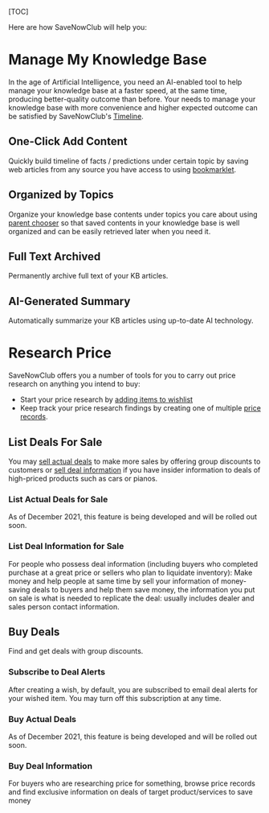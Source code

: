 [TOC]

Here are how SaveNowClub will help you:

# Manage My Knowledge Base

In the age of Artificial Intelligence, you need an AI-enabled tool to help manage your knowledge base at a faster speed, at the same time, producing better-quality outcome than before.  Your needs to manage your knowledge base with more convenience and higher expected outcome can be satisfied by SaveNowClub's [Timeline](/timeline).

## One-Click Add Content

Quickly build timeline of facts / predictions under certain topic by saving web articles from any source you have access to using [bookmarklet](/docs/2889/howto-timeline#how-to-use-bookmarklet).  

## Organized by Topics

Organize your knowledge base contents under topics you care about using [parent chooser](/docs/2889/howto-timeline#how-to-use-parent-chooser) so that saved contents in your knowledge base is well organized and can be easily retrieved later when you need it.

## Full Text Archived

Permanently archive full text of your KB articles.

## AI-Generated Summary

Automatically summarize your KB articles using up-to-date AI technology.

# Research Price

SaveNowClub offers you a number of tools for you to carry out price research on anything you intend to buy:

* Start your price research by [adding items to wishlist](https://savenowclub.com/docs/2371/tutorial-buying-groups-and-price-records#create-a-wish)
* Keep track your price research findings by creating one of multiple [price records](https://savenowclub.com/docs/2371/tutorial-buying-groups-and-price-records#what-is-price-record).

## List Deals For Sale

You may [sell actual deals](#list-actual-deals-for-sale) to make more sales by offering group discounts to customers or [sell deal information](#list-deal-information-for-sale) if you have insider information to deals of high-priced products such as cars or pianos.

### List Actual Deals for Sale

As of December 2021, this feature is being developed and will be rolled out soon.

### List Deal Information for Sale

For people who possess deal information (including buyers who completed purchase at a great price or sellers who plan to liquidate inventory): Make money and help people at same time by sell your information of money-saving deals to buyers and help them save money, the information you put on sale is what is needed to replicate the deal: usually includes dealer and sales person contact information. 

## Buy Deals

Find and get deals with group discounts.

### Subscribe to Deal Alerts

After creating a wish, by default, you are subscribed to email deal alerts for your wished item.  You may turn off this subscription at any time.

### Buy Actual Deals

As of December 2021, this feature is being developed and will be rolled out soon.

### Buy Deal Information

For buyers who are researching price for something, browse price records and find exclusive information on deals of target product/services to save money

